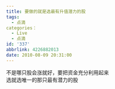 ```yaml
---
title: 要做的就是选最有升值潜力的股
tags:
  - 点滴
categories：
  - Live
  - 点滴
id: '337'
abbrlink: 4226882013
date: 2010-08-09 20:31:00
---
```


不是哪只股会涨就好，要把资金充分利用起来  
选就选唯一的那只最有潜力的股